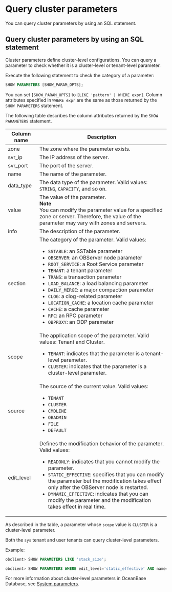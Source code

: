 # Query cluster parameters

You can query cluster parameters by using an SQL statement.

## Query cluster parameters by using an SQL statement

Cluster parameters define cluster-level configurations. You can query a parameter to check whether it is a cluster-level or tenant-level parameter.

Execute the following statement to check the category of a parameter:

```sql
SHOW PARAMETERS [SHOW_PARAM_OPTS];
```

You can set `[SHOW_PARAM_OPTS]` to `[LIKE 'pattern' | WHERE expr]`. Column attributes specified in `WHERE expr` are the same as those returned by the `SHOW PARAMETERS` statement.

The following table describes the column attributes returned by the `SHOW PARAMETERS` statement.

| Column name | Description |
|------------|-----------------------|
| zone | The zone where the parameter exists.  |
| svr_ip | The IP address of the server.  |
| svr_port | The port of the server.  |
| name | The name of the parameter.  |
| data_type | The data type of the parameter. Valid values: `STRING`, `CAPACITY`, and so on.  |
| value | The value of the parameter.  </br>**Note** </br>You can modify the parameter value for a specified zone or server. Therefore, the value of the parameter may vary with zones and servers.  |
| info | The description of the parameter.  |
| section | The category of the parameter. Valid values: <ul><li>`SSTABLE`: an SSTable parameter </li> <li>`OBSERVER`: an OBServer node parameter </li>  <li>`ROOT_SERVICE`: a Root Service parameter </li> <li>`TENANT`: a tenant parameter </li> <li>`TRANS`: a transaction parameter </li> <li>`LOAD_BALANCE`: a load balancing parameter </li>  <li>`DAILY_MERGE`: a major compaction parameter </li> <li>`CLOG`: a clog-related parameter </li>   <li>`LOCATION_CACHE`: a location cache parameter </li> <li>`CACHE`: a cache parameter </li>   <li>`RPC`: an RPC parameter </li> <li>`OBPROXY`: an ODP parameter </li></ul> |
| scope | The application scope of the parameter. Valid values: Tenant and Cluster. <ul><li>`TENANT`: indicates that the parameter is a tenant-level parameter.</li> <li>`CLUSTER`: indicates that the parameter is a cluster-level parameter.</li></ul> |
| source | The source of the current value. Valid values: <ul><li>`TENANT`</li> <li>`CLUSTER` </li>  <li>`CMDLINE`</li> <li>`OBADMIN` </li>  <li>`FILE`</li> <li>`DEFAULT`</li></ul> |
| edit_level | Defines the modification behavior of the parameter. Valid values: <ul><li>`READONLY`: indicates that you cannot modify the parameter. </li> <li>`STATIC_EFFECTIVE`: specifies that you can modify the parameter but the modification takes effect only after the OBServer node is restarted. </li>   <li>`DYNAMIC_EFFECTIVE`: indicates that you can modify the parameter and the modification takes effect in real time. </li></ul> |

As described in the table, a parameter whose `scope` value is `CLUSTER` is a cluster-level parameter.

Both the `sys` tenant and user tenants can query cluster-level parameters.

Example:

```sql
obclient> SHOW PARAMETERS LIKE 'stack_size';

obclient> SHOW PARAMETERS WHERE edit_level='static_effective' AND name='stack_size';
```

For more information about cluster-level parameters in OceanBase Database, see [System parameters](../../../../500.system-reference/100.system-configuration-items/100.system-configuration-items-overview.md).

